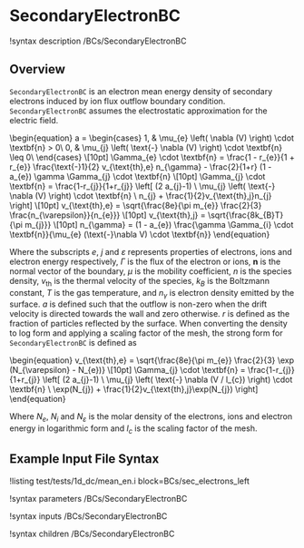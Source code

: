 # SecondaryElectronBC

!syntax description /BCs/SecondaryElectronBC

## Overview

`SecondaryElectronBC` is an electron mean energy density of secondary electrons induced by ion flux outflow boundary condition.
`SecondaryElectronBC` assumes the electrostatic approximation for the electric field.

\begin{equation}
a =
\begin{cases}
1, & \mu_{e} \left( \nabla (V) \right)  \cdot \textbf{n} > 0\\
0, & \mu_{j} \left( \text{-} \nabla (V) \right) \cdot \textbf{n} \leq 0\\
\end{cases} \\[10pt]
\Gamma_{e} \cdot \textbf{n} = \frac{1 - r_{e}}{1 + r_{e}} \frac{\text{-}1}{2} v_{\text{th},e} n_{\gamma} - \frac{2}{1+r} (1 - a_{e}) \gamma \Gamma_{j} \cdot \textbf{n} \\[10pt]
\Gamma_{j} \cdot \textbf{n} = \frac{1-r_{j}}{1+r_{j}} \left[ (2 a_{j}-1) \ \mu_{j}
\left(  \text{-} \nabla (V) \right) 
 \cdot \textbf{n} \ n_{j} + \frac{1}{2}v_{\text{th},j}n_{j} \right] \\[10pt]
v_{\text{th},e} = \sqrt{\frac{8e}{\pi m_{e}} \frac{2}{3} \frac{n_{\varepsilon}}{n_{e}}} \\[10pt]
v_{\text{th},j} = \sqrt{\frac{8k_{B}T}{\pi m_{j}}} \\[10pt]
n_{\gamma} = (1 - a_{e}) \frac{\gamma \Gamma_{i} \cdot \textbf{n}}{\mu_{e} (\text{-}\nabla V) \cdot \textbf{n}}
\end{equation}

Where the subscripts $e$, $j$ and $\varepsilon$ represents properties of electrons, ions and electron energy respectively, $\Gamma$ is the flux of the electron or ions, $\textbf{n}$ is the normal vector of the boundary,
$\mu$ is the mobility coefficient, $n$ is the species density, $v_\text{th}$ is the thermal velocity of the species, $k_{B}$ is the Boltzmann constant, $T$ is the gas temperature, and $n_{\gamma}$ is electron density emitted by the surface. $a$ is defined such that the outflow is non-zero when the drift velocity is directed towards the wall and zero otherwise. $r$ is defined as the fraction of particles reflected by the surface. When converting the density to log form and applying a scaling factor of the mesh, the strong form for `SecondaryElectronBC` is defined as

\begin{equation}
v_{\text{th},e} = \sqrt{\frac{8e}{\pi m_{e}} \frac{2}{3} \exp (N_{\varepsilon} - N_{e})} \\[10pt]
\Gamma_{j} \cdot \textbf{n} = \frac{1-r_{j}}{1+r_{j}} \left[ (2 a_{j}-1) \ \mu_{j} \left( \text{-} \nabla (V / l_{c}) \right) \cdot \textbf{n} \ \exp(N_{j}) + \frac{1}{2}v_{\text{th},j}\exp(N_{j}) \right]
\end{equation}

Where $N_{e}$, $N_{i}$ and $N_{\varepsilon}$ is the molar density of the electrons, ions and electron energy in logarithmic form and $l_{c}$ is the scaling factor of the mesh.

## Example Input File Syntax


!listing test/tests/1d_dc/mean_en.i block=BCs/sec_electrons_left

!syntax parameters /BCs/SecondaryElectronBC

!syntax inputs /BCs/SecondaryElectronBC

!syntax children /BCs/SecondaryElectronBC
